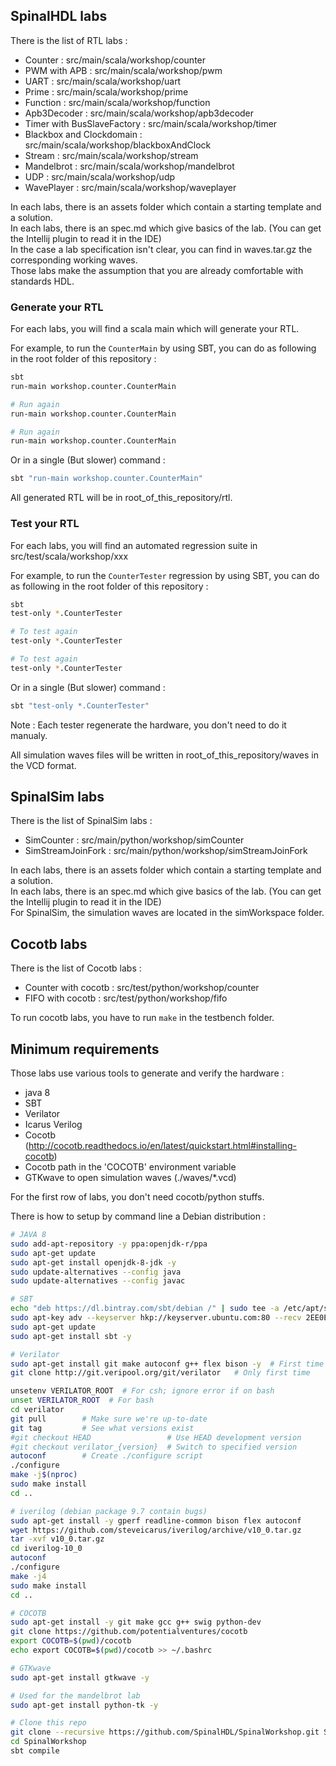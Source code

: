 
## SpinalHDL labs
There is the list of RTL labs :

- Counter : src/main/scala/workshop/counter
- PWM with APB : src/main/scala/workshop/pwm
- UART : src/main/scala/workshop/uart
- Prime : src/main/scala/workshop/prime
- Function : src/main/scala/workshop/function
- Apb3Decoder : src/main/scala/workshop/apb3decoder
- Timer with BusSlaveFactory : src/main/scala/workshop/timer
- Blackbox and Clockdomain : src/main/scala/workshop/blackboxAndClock
- Stream : src/main/scala/workshop/stream
- Mandelbrot : src/main/scala/workshop/mandelbrot
- UDP : src/main/scala/workshop/udp
- WavePlayer : src/main/scala/workshop/waveplayer

In each labs, there is an assets folder which contain a starting template and a solution.<br>
In each labs, there is an spec.md which give basics of the lab. (You can get the Intellij plugin to read it in the IDE)<br>
In the case a lab specification isn't clear, you can find in waves.tar.gz the corresponding working waves.<br>
Those labs make the assumption that you are already comfortable with standards HDL.


### Generate your RTL
For each labs, you will find a scala main which will generate your RTL.

For example, to run the `CounterMain` by using SBT, you can do as following in the root folder of this repository :

```sh
sbt
run-main workshop.counter.CounterMain

# Run again
run-main workshop.counter.CounterMain

# Run again
run-main workshop.counter.CounterMain
```

Or in a single (But slower) command :

```sh
sbt "run-main workshop.counter.CounterMain"
```

All generated RTL will be in root_of_this_repository/rtl.

### Test your RTL
For each labs, you will find an automated regression suite in src/test/scala/workshop/xxx

For example, to run the `CounterTester` regression by using SBT, you can do as following in the root folder of this repository :

```sh
sbt
test-only *.CounterTester

# To test again
test-only *.CounterTester

# To test again
test-only *.CounterTester
```

Or in a single (But slower) command :

```sh
sbt "test-only *.CounterTester"
```

Note : Each tester regenerate the hardware, you don't need to do it manualy.

All simulation waves files will be written in root_of_this_repository/waves in the VCD format.



## SpinalSim labs
There is the list of SpinalSim labs :

- SimCounter : src/main/python/workshop/simCounter
- SimStreamJoinFork : src/main/python/workshop/simStreamJoinFork


In each labs, there is an assets folder which contain a starting template and a solution.<br>
In each labs, there is an spec.md which give basics of the lab. (You can get the Intellij plugin to read it in the IDE)<br>
For SpinalSim, the simulation waves are located in the simWorkspace folder.

## Cocotb labs
There is the list of Cocotb labs :

- Counter with cocotb : src/test/python/workshop/counter
- FIFO with cocotb : src/test/python/workshop/fifo

To run cocotb labs, you have to run `make` in the testbench folder.


## Minimum requirements
Those labs use various tools to generate and verify the hardware :

- java 8
- SBT
- Verilator
- Icarus Verilog
- Cocotb (http://cocotb.readthedocs.io/en/latest/quickstart.html#installing-cocotb)
- Cocotb path in the 'COCOTB' environment variable
- GTKwave to open simulation waves (./waves/*.vcd)

For the first row of labs, you don't need cocotb/python stuffs.


There is how to setup by command line a Debian distribution :

```sh
# JAVA 8
sudo add-apt-repository -y ppa:openjdk-r/ppa
sudo apt-get update
sudo apt-get install openjdk-8-jdk -y
sudo update-alternatives --config java
sudo update-alternatives --config javac

# SBT
echo "deb https://dl.bintray.com/sbt/debian /" | sudo tee -a /etc/apt/sources.list.d/sbt.list
sudo apt-key adv --keyserver hkp://keyserver.ubuntu.com:80 --recv 2EE0EA64E40A89B84B2DF73499E82A75642AC823
sudo apt-get update
sudo apt-get install sbt -y

# Verilator
sudo apt-get install git make autoconf g++ flex bison -y  # First time prerequisites
git clone http://git.veripool.org/git/verilator   # Only first time

unsetenv VERILATOR_ROOT  # For csh; ignore error if on bash
unset VERILATOR_ROOT  # For bash
cd verilator
git pull        # Make sure we're up-to-date
git tag         # See what versions exist
#git checkout HEAD                 # Use HEAD development version
#git checkout verilator_{version}  # Switch to specified version
autoconf        # Create ./configure script
./configure
make -j$(nproc)
sudo make install
cd ..

# iverilog (debian package 9.7 contain bugs)
sudo apt-get install -y gperf readline-common bison flex autoconf
wget https://github.com/steveicarus/iverilog/archive/v10_0.tar.gz
tar -xvf v10_0.tar.gz
cd iverilog-10_0
autoconf
./configure
make -j4
sudo make install
cd ..

# COCOTB
sudo apt-get install -y git make gcc g++ swig python-dev
git clone https://github.com/potentialventures/cocotb
export COCOTB=$(pwd)/cocotb
echo export COCOTB=$(pwd)/cocotb >> ~/.bashrc 

# GTKwave
sudo apt-get install gtkwave -y

# Used for the mandelbrot lab
sudo apt-get install python-tk -y

# Clone this repo
git clone --recursive https://github.com/SpinalHDL/SpinalWorkshop.git SpinalWorkshop
cd SpinalWorkshop
sbt compile
```

